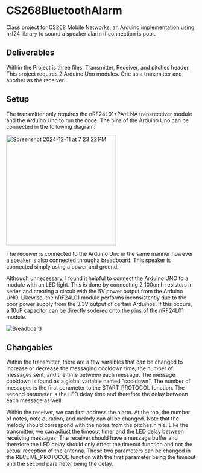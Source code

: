 # CS268BluetoothAlarm
Class project for CS268 Mobile Networks, an Arduino implementation using nrf24 library to sound a speaker alarm if connection is poor.

## Deliverables
Within the Project is three files, Transmitter, Receiver, and pitches header. This project requires 2 Arduino Uno modules. One as a transmitter and another as the receiver.

## Setup
The transmitter only requires the nRF24L01+PA+LNA transreceiver module and the Arduino Uno to run the code. The pins of the Arduino Uno can be connected in the following diagram:

<img width="291" alt="Screenshot 2024-12-11 at 7 23 22 PM" src="https://github.com/user-attachments/assets/ad09c157-5e1a-4de5-9ff4-6e88e3338fb1" />

The receiver is connected to the Arduino Uno in the same manner however a speaker is also connected througha breadboard. This speaker is connected simply using a power and ground.

Although unnecessary, I found it helpful to connect the Arduino UNO to a module with an LED light. This is done by connecting 2 100omh resistors in series and creating a circuit with the 5V power output from the Arduino UNO. Likewise, the nRF24L01 module performs inconsistently due to the poor power supply from the 3.3V output of certain Arduinos. If this occurs, a 10uF capacitor can be directly sodered onto the pins of the nRF24L01 module. 

![Breadboard](https://github.com/user-attachments/assets/2f69ac6c-e5bc-4288-b0bc-a116df530b70)


## Changables
Within the transmitter, there are a few varaibles that can be changed to increase or decrease the messaging cooldown time, the number of messages sent, and the time between each message. The message cooldown is found as a global variable named "cooldown". The number of messages is the first parameter to the START_PROTOCOL function. The second parameter is the LED delay time and therefore the delay between each message as well.

Within the receiver, we can first address the alarm. At the top, the number of notes, note duration, and melody can all be changed. Note that the melody should correspond with the notes from the pitches.h file. Like the transmitter, we can adjust the timeout timer and the LED delay between receiving messages. The receiver should have a message buffer and therefore the LED delay should only effect the timeout function and not the actual reception of the antenna. These two parameters can be changed in the RECEIVE_PROTOCOL function with the first parameter being the timeout and the second parameter being the delay.
